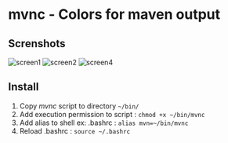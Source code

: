 # mvnc - Colors for maven output #

## Screnshots ##
![screen1](https://raw.github.com/ccouturi/mvnc/master/screenshots/mvnc1.png)
![screen2](https://raw.github.com/ccouturi/mvnc/master/screenshots/mvnc2.png)
![screen4](https://raw.github.com/ccouturi/mvnc/master/screenshots/mvnc4.png)

## Install ##
1. Copy *mvnc* script to directory `~/bin/`
2. Add execution permission to script : `chmod +x ~/bin/mvnc`
3. Add alias to shell ex: .bashrc : `alias mvn=~/bin/mvnc`
4. Reload .bashrc : `source ~/.bashrc`

